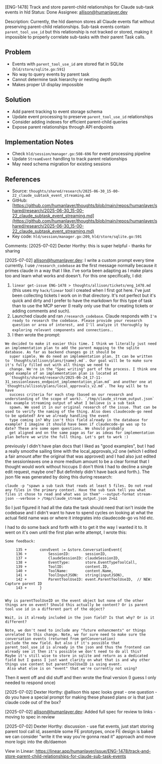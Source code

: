 
[ENG-1478] Track and store parent-child relationships for Claude sub-task events in hld
Status: Done
Assignee: allison@humanlayer.dev

Description:
Currently, the hld daemon stores all Claude events flat without preserving parent-child relationships. Sub-task events contain `parent_tool_use_id` but this relationship is not tracked or stored, making it impossible to properly correlate sub-tasks with their parent Task calls.

## Problem

* Events with `parent_tool_use_id` are stored flat in SQLite (`hld/store/sqlite.go:591`)
* No way to query events by parent task
* Cannot determine task hierarchy or nesting depth
* Makes proper UI display impossible

## Solution

* Add parent tracking to event storage schema
* Update event processing to preserve `parent_tool_use_id` relationships
* Consider adding indexes for efficient parent-child queries
* Expose parent relationships through API endpoints

## Implementation Notes

* Check `hld/session/manager.go:508-696` for event processing pipeline
* Update `StreamEvent` handling to track parent relationships
* May need schema migration for existing sessions

## References

* Source: `thoughts/shared/research/2025-06-30_15-00-22_claude_subtask_event_streaming.md`
* GitHub: [https://github.com/humanlayer/thoughts/blob/main/repos/humanlayer/shared/research/2025-06-30_15-00-22_claude_subtask_event_streaming.md](https://github.com/humanlayer/thoughts/blob/main/repos/humanlayer/shared/research/2025-06-30_15-00-22_claude_subtask_event_streaming.md)
* Key code: `hld/session/manager.go:209`, `hld/store/sqlite.go:591`

Comments:
[2025-07-02] Dexter Horthy:
this is super helpful - thanks for sharing

[2025-07-02] allison@humanlayer.dev:
I write a custom prompt every time currently. I use `/research_codebase` as the first message normally because it primes claude in a way that I like. I've sorta been adapting as I make plans too and learn what works and doesn't. For this one specifically, I did:

1. `linear get-issue ENG-1478 > thoughts/allison/tickets/eng_1478.md` (this uses my `hack/linear` tool I created when I first got here. I've just been collecting tickets I work on in that directory. It's not perfect but it's quick and dirty and I prefer to have the markdown for this type of task than to use the MCP server (I really only use that for creating tickets or adding comments and such).
2. Launched claude and ran `/research_codebase`. Claude responds with `I'm ready to research the codebase. Please provide your research question or area of interest, and I'll analyze it thoroughly by exploring relevant components and connections.`.
3. I then wrote the prompt:

```
We decided to make it easier this time. I think we literally just need an implementation plan to add the parent mapping to the sqlite database. As far as backend changes go it should be
  super sipmle. We do need an implementation plan. It can be written to `thoughts/allison/plans/{name}.md`. Our goal will be to make sure it's fully filled out with all things we need to
  change. We're in the "Spec writing" part of the process. I think one good example of an implementation plan is located at
  `thoughts/shared/research/2025-06-24_17-11-31_sessionleaves_endpoint_implementation_plan.md` and another one at `thoughts/allison/plans/local_approvals_v2.md`. The key will be to have
  success criteria for each step (based on our research and understanding of the scope of work). `/tmp/claude_stream_output.json` has example streaming output of what I believe is a sub task
  spawn. We used it in our original research of the issue. That can be used to verify the naming of the thing. Also does claudecode-go need to be updated? Are we already handling the event
  type coming in? Why isn't this field already in the database for example? I imagine it should have been if claudecode-go was up to date? These are some open questions. We should probably
  get aligned and on the same page as far as ideas for implementation plan before we write the full thing. Let's get to work :)
```

previously I didn't have plan docs that I liked as "good examples", but I had a really smoothe sailing time with the local_approvals_v2 one (which I edited a fair amount after the original that was approved) and I had also just edited the sessionleaves one a more medium amount to be a clear format that I thought would work without hiccups (I don't think I had to decline a single edit request, maybe one? But definitely didn't have back and forth.). The json file was generated by doing this during research:

```
claude -p "spawn a sub task that reads at least 5 files. Do not read any files in the primary context. Have the sub task tell you what files it chose to read and what was in them" --output-format stream-json --verbose > /tmp/claude_stream_output.json 2>&1
```

So I just figured it had all the data the task should need that isn't inside the codebase and I didn't want to have to spend cycles on looking at what the actual field name was or where it integrates into claudecode-go vs hld etc.

I had to do some back and forth with it to get it the way I wanted it to. It went on it's own until the first plan write attempt, I wrote this:

```
Some feedback:

  ```
         135 +      convEvent := &store.ConversationEvent{
         136 +          SessionID:       sessionID,
         137 +          ClaudeSessionID: claudeSessionID,
         138 +          EventType:       store.EventTypeToolCall,
         139 +          ToolID:          content.ID,
         140 +          ToolName:        content.Name,
         141 +          ToolInputJSON:   string(inputJSON),
         142 +          ParentToolUseID: event.ParentToolUseID,  // NEW: Capture parent ID
         143 +      }
  ```

  Why is parentToolUseID on the event object but none of the other things are on event? Should this actually be content? Or is parent tool use id in a different part of the object?

  Wait, is it already included in the json field? Is that why? Or is it different?

  Note, we don't need to include any "future enhancments" or things unrelated to this change. Note, we for sure need to make sure the conversation events (returned from getConversation)
  include the new field. But also if it's possible that parent_tool_use_id is already in the json and thus the frontend can already see it then it's possible we don't need to do all this?
  Maybe it's still wise to store in sqlite and return as a dedicated field but I guess I just want clarity on what that is and why other things use content but parentToolUseID is using event.
   Also what else is on "event" that we're currently not using?
```

Then it went off and did stuff and then wrote the final version (I guess I only needed to respond once)

[2025-07-02] Dexter Horthy:
@allison this spec looks great - one question - do you have a special prompt for making these phased plans or is that just claude code out of the box? 

[2025-07-02] allison@humanlayer.dev:
Added full spec for review to links - moving to spec in review

[2025-07-02] Dexter Horthy:
discussion - use flat events, just start storing parent tool call id, assemble some FE prototypes, once FE design is baked we can consider "write it the way you're gonna read it" approach and move more logic into the db/daemon


View in Linear: https://linear.app/humanlayer/issue/ENG-1478/track-and-store-parent-child-relationships-for-claude-sub-task-events
